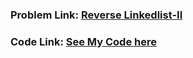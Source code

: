 ### Problem Link: [Reverse Linkedlist-II](https://leetcode.com/problems/reverse-linked-list-ii/)

### Code Link: [See My Code here]() 